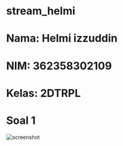 # stream_helmi

# Nama: Helmi izzuddin
# NIM: 362358302109
# Kelas: 2DTRPL

# Soal 1
![screenshot](asets/images/stream2.jpg)
